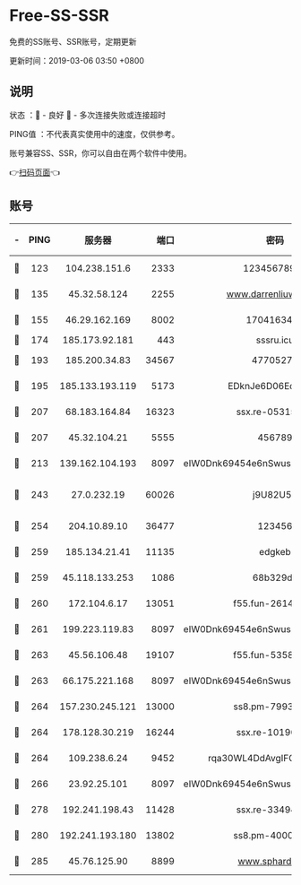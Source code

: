 # Free-SS-SSR

免费的SS账号、SSR账号，定期更新

更新时间：2019-03-06 03:50 +0800

## 说明

状态     ：🙂 - 良好 🙁 - 多次连接失败或连接超时

PING值   ：不代表真实使用中的速度，仅供参考。

账号兼容SS、SSR，你可以自由在两个软件中使用。

👉[扫码页面](https://liesauer.github.io/free-ss-ssr.github.io/)👈

## 账号

|-|PING|服务器|端口|密码|加密方式|区域|
|:----:|:----:|:-----:|-----:|:----:|:----:|:----:|
|🙂|123|104.238.151.6|2333|12345678900|aes-256-cfb|JP|
|🙂|135|45.32.58.124|2255|www.darrenliuwei.com|aes-256-cfb|JP|
|🙂|155|46.29.162.169|8002|1704163453|aes-256-cfb|RU|
|🙂|174|185.173.92.181|443|sssru.icu|rc4-md5|RU|
|🙂|193|185.200.34.83|34567|47705279|aes-256-cfb|US|
|🙂|195|185.133.193.119|5173|EDknJe6D06EoWDaw|aes-256-cfb|US|
|🙂|207|68.183.164.84|16323|ssx.re-05315643|aes-256-cfb|US|
|🙂|207|45.32.104.21|5555|456789|aes-256-cfb|SG|
|🙂|213|139.162.104.193|8097|eIW0Dnk69454e6nSwuspv9DmS201tQ0D|aes-256-cfb|JP|
|🙂|243|27.0.232.19|60026|j9U82U53|xchacha20-ietf-poly1305|HK|
|🙂|254|204.10.89.10|36477|123456|aes-256-cfb|US|
|🙂|259|185.134.21.41|11135|edgkeb|aes-256-cfb|GB|
|🙂|259|45.118.133.253|1086|68b329da|aes-256-cfb|SG|
|🙂|260|172.104.6.17|13051|f55.fun-26146872|aes-256-cfb|US|
|🙂|261|199.223.119.83|8097|eIW0Dnk69454e6nSwuspv9DmS201tQ0D|aes-256-cfb|US|
|🙂|263|45.56.106.48|19107|f55.fun-53586818|aes-256-cfb|US|
|🙂|263|66.175.221.168|8097|eIW0Dnk69454e6nSwuspv9DmS201tQ0D|aes-256-cfb|US|
|🙂|264|157.230.245.121|13000|ss8.pm-79933809|aes-256-cfb|SG|
|🙂|264|178.128.30.219|16244|ssx.re-10190276|aes-256-cfb|SG|
|🙂|264|109.238.6.24|9452|rqa30WL4DdAvgIFG6Fs3znzTa|aes-256-cfb|FR|
|🙂|266|23.92.25.101|8097|eIW0Dnk69454e6nSwuspv9DmS201tQ0D|aes-256-cfb|US|
|🙂|278|192.241.198.43|11428|ssx.re-33494381|aes-256-cfb|US|
|🙂|280|192.241.193.180|13802|ss8.pm-40001184|aes-256-cfb|US|
|🙂|285|45.76.125.90|8899|www.sphard.com|aes-256-cfb|JP|
